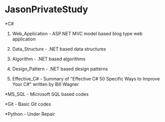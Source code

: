 # JasonPrivateStudy

*C#

1. Web_Application - ASP.NET MVC model based blog type web application

2. Data_Structure - .NET based data structures

3. Algorithm - .NET based algorithms

4. Design_Pattern - .NET based design patterns

5. Effective_C# - Summary of "Effective C# 50 Specific Ways to Improve Your C#" written by Bill Wagner

*MS_SQL - Microsoft SQL based codes

*Git - Basic Git codes

*Python - Under Repair